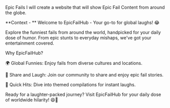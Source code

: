 Epic Fails I will create a website that will show Epic Fail Content from around the globe.

**Context - ** Welcome to EpicFailHub - Your go-to for global laughs! 😂

Explore the funniest fails from around the world, handpicked for your daily dose of humor. From epic stunts to everyday mishaps, we've got your entertainment covered.

Why EpicFailHub?

🌍 Global Funnies: Enjoy fails from diverse cultures and locations.

💬 Share and Laugh: Join our community to share and enjoy epic fail stories.

🎯 Quick Hits: Dive into themed compilations for instant laughs.

Ready for a laughter-packed journey? Visit EpicFailHub for your daily dose of worldwide hilarity! 😄🌟